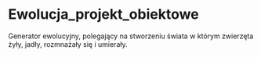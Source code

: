 # Ewolucja_projekt_obiektowe
  Generator ewolucyjny, polegający na stworzeniu świata w którym zwierzęta żyły, jadły, rozmnażały się i umierały.
